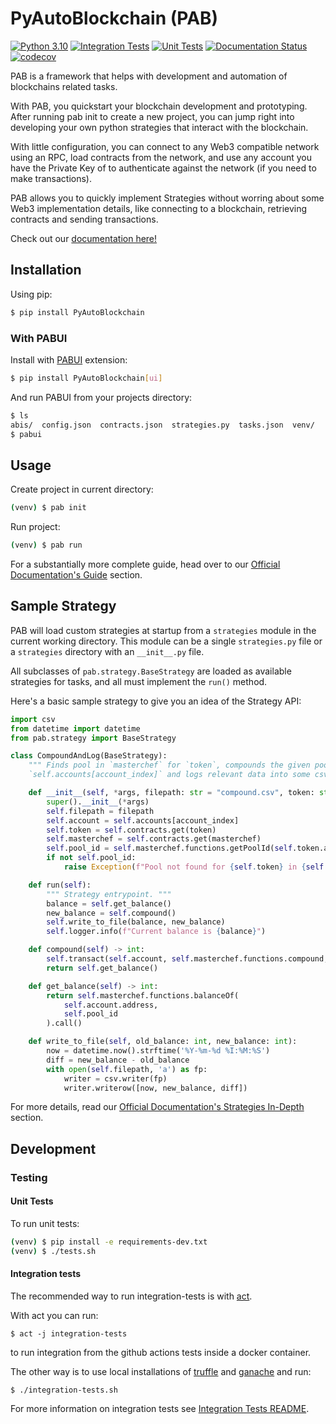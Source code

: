 # PyAutoBlockchain (PAB)

[![Python 3.10](https://img.shields.io/badge/python-3.10-blue.svg)](https://www.python.org/downloads/release/python-310/)
[![Integration Tests](https://github.com/manuelpepe/PyAutoBlockchain/actions/workflows/integration-tests-main.yml/badge.svg)](https://github.com/manuelpepe/PyAutoBlockchain/actions/workflows/integration-tests-main.yml)
[![Unit Tests](https://github.com/manuelpepe/PyAutoBlockchain/actions/workflows/unit-tests-main.yml/badge.svg)](https://github.com/manuelpepe/PyAutoBlockchain/actions/workflows/unit-tests-main.yml)
[![Documentation Status](https://readthedocs.org/projects/pyautoblockchain/badge/?version=latest)](https://pyautoblockchain.readthedocs.io/en/latest/?badge=latest)
[![codecov](https://codecov.io/gh/manuelpepe/PyAutoBlockchain/branch/master/graph/badge.svg?token=6Hjb772RWB)](https://codecov.io/gh/manuelpepe/PyAutoBlockchain)


PAB is a framework that helps with development and automation of blockchains related tasks.

With PAB, you quickstart your blockchain development and prototyping. After running pab init to create a new project, you can jump right into developing your own python strategies that interact with the blockchain.

With little configuration, you can connect to any Web3 compatible network using an RPC, load contracts from the network, and use any account you have the Private Key of to authenticate against the network (if you need to make transactions).

PAB allows you to quickly implement Strategies without worring about some Web3 implementation details, like connecting to a blockchain, retrieving contracts and sending transactions.

Check out our [documentation here!](https://pyautoblockchain.readthedocs.io/en/latest/index.html)

## Installation

Using pip:

```bash
$ pip install PyAutoBlockchain
```


### With PABUI

Install with [PABUI](https://github.com/manuelpepe/pabui) extension:

```bash
$ pip install PyAutoBlockchain[ui]
```

And run PABUI from your projects directory:
```bash
$ ls
abis/  config.json  contracts.json  strategies.py  tasks.json  venv/
$ pabui
```

## Usage

Create project in current directory:

```bash
(venv) $ pab init
```

Run project:

```bash
(venv) $ pab run
```

For a substantially more complete guide, head over to our [Official Documentation's Guide](https://pyautoblockchain.readthedocs.io/en/latest/guide/index.html) section.


## Sample Strategy


PAB will load custom strategies at startup from a `strategies` module in the current working directory.
This module can be a single `strategies.py` file or a `strategies` directory with an `__init__.py` file.

All subclasses of `pab.strategy.BaseStrategy` are loaded as available strategies for tasks, and all must implement
the `run()` method.

Here's a basic sample strategy to give you an idea of the Strategy API:

```python
import csv
from datetime import datetime
from pab.strategy import BaseStrategy

class CompoundAndLog(BaseStrategy):
    """ Finds pool in `masterchef` for `token`, compounds the given pool for
    `self.accounts[account_index]` and logs relevant data into some csv file. """

    def __init__(self, *args, filepath: str = "compound.csv", token: str = '', masterchef: str = '', account_index: int = 0):
        super().__init__(*args)
        self.filepath = filepath
        self.account = self.accounts[account_index]
        self.token = self.contracts.get(token)
        self.masterchef = self.contracts.get(masterchef)
        self.pool_id = self.masterchef.functions.getPoolId(self.token.address).call()
        if not self.pool_id:
            raise Exception(f"Pool not found for {self.token} in {self.masterchef}")

    def run(self):
        """ Strategy entrypoint. """
        balance = self.get_balance()
        new_balance = self.compound()
        self.write_to_file(balance, new_balance)
        self.logger.info(f"Current balance is {balance}")

    def compound(self) -> int:
        self.transact(self.account, self.masterchef.functions.compound, (self.pool_id, ))
        return self.get_balance()

    def get_balance(self) -> int:
        return self.masterchef.functions.balanceOf(
            self.account.address,
            self.pool_id
        ).call()

    def write_to_file(self, old_balance: int, new_balance: int):
        now = datetime.now().strftime('%Y-%m-%d %I:%M:%S')
        diff = new_balance - old_balance
        with open(self.filepath, 'a') as fp:
            writer = csv.writer(fp)
            writer.writerow([now, new_balance, diff])
```


For more details, read our [Official Documentation's Strategies In-Depth](https://pyautoblockchain.readthedocs.io/en/latest/guide/strategy_development_basics.html#strategies-in-depth) section.


## Development

### Testing

#### Unit Tests

To run unit tests:

```bash
(venv) $ pip install -e requirements-dev.txt
(venv) $ ./tests.sh
```

#### Integration tests

The recommended way to run integration-tests is with [act](https://github.com/nektos/act).

With act you can run:

```
$ act -j integration-tests
```

to run integration from the github actions tests inside a docker container.


The other way is to use local installations of [truffle](https://github.com/trufflesuite/truffle) and [ganache](https://github.com/trufflesuite/ganache) and run:

```
$ ./integration-tests.sh
```

For more information on integration tests see [Integration Tests README](integration-tests/README.md).
